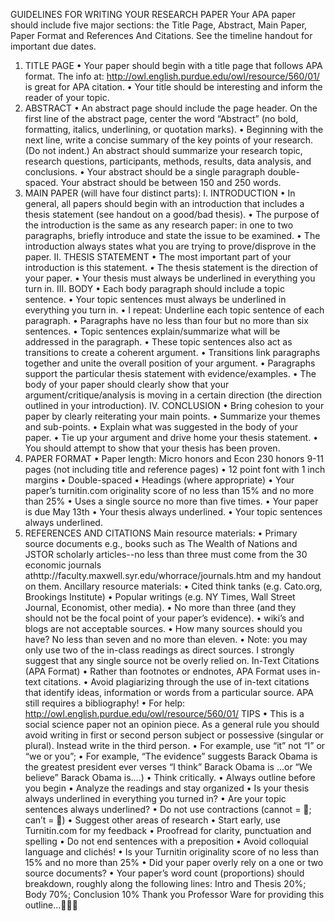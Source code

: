 GUIDELINES FOR WRITING YOUR RESEARCH PAPER
Your APA paper should include five major sections: the Title Page, Abstract, Main
Paper, Paper Format and References And Citations. See the timeline handout for
important due dates.
1. TITLE PAGE
• Your paper should begin with a title page that follows APA format. The info
at: http://owl.english.purdue.edu/owl/resource/560/01/ is great for APA
citation.
• Your title should be interesting and inform the reader of your topic.
2. ABSTRACT
• An abstract page should include the page header. On the first line of the
abstract page, center the word “Abstract” (no bold, formatting, italics,
underlining, or quotation marks).
• Beginning with the next line, write a concise summary of the key points of
your research. (Do not indent.) An abstract should summarize your
research topic, research questions, participants, methods, results, data
analysis, and conclusions.
• Your abstract should be a single paragraph double-spaced. Your abstract
should be between 150 and 250 words.
3. MAIN PAPER (will have four distinct parts):
I. INTRODUCTION
• In general, all papers should begin with an introduction that includes a
thesis statement (see handout on a good/bad thesis).
• The purpose of the introduction is the same as any research paper: in one
to two paragraphs, briefly introduce and state the issue to be examined.
• The introduction always states what you are trying to prove/disprove in
the paper.
II. THESIS STATEMENT
• The most important part of your introduction is this statement.
• The thesis statement is the direction of your paper.
• Your thesis must always be underlined in everything you turn in.
III. BODY
• Each body paragraph should include a topic sentence.
• Your topic sentences must always be underlined in everything you turn in.
• I repeat: Underline each topic sentence of each paragraph.
• Paragraphs have no less than four but no more than six sentences.
• Topic sentences explain/summarize what will be addressed in the
paragraph.
• These topic sentences also act as transitions to create a coherent
argument.
• Transitions link paragraphs together and unite the overall position of your
argument.
• Paragraphs support the particular thesis statement with
evidence/examples.
• The body of your paper should clearly show that your
argument/critique/analysis is moving in a certain direction (the direction
outlined in your introduction).
IV. CONCLUSION
• Bring cohesion to your paper by clearly reiterating your main points.
• Summarize your themes and sub-points.
• Explain what was suggested in the body of your paper.
• Tie up your argument and drive home your thesis statement.
• You should attempt to show that your thesis has been proven.
4. PAPER FORMAT
• Paper length: Micro honors and Econ 230 honors 9-11 pages (not including
title and reference pages)
• 12 point font with 1 inch margins
• Double-spaced
• Headings (where appropriate)
• Your paper’s turnitin.com originality score of no less than 15% and no
more than 25%
• Uses a single source no more than five times.
• Your paper is due May 13th
• Your thesis always underlined.
• Your topic sentences always underlined.
5. REFERENCES AND CITATIONS
Main resource materials:
• Primary source documents e.g., books such as The Wealth of Nations and
JSTOR scholarly articles--no less than three must come from the 30
economic journals athttp://faculty.maxwell.syr.edu/whorrace/journals.htm
and my handout on them.
Ancillary resource materials:
• Cited think tanks (e.g. Cato.org, Brookings Institute)
• Popular writings (e.g. NY Times, Wall Street Journal, Economist, other
media).
• No more than three (and they should not be the focal point of your paper’s
evidence).
• wiki’s and blogs are not acceptable sources.
• How many sources should you have? No less than seven and no more than
eleven.
• Note: you may only use two of the in-class readings as direct sources.
I strongly suggest that any single source not be overly relied on.
In-Text Citations (APA Format)
• Rather than footnotes or endnotes, APA Format uses in-text citations.
• Avoid plagiarizing through the use of in-text citations that identify ideas,
information or words from a particular source. APA still requires a
bibliography!
• For help: http://owl.english.purdue.edu/owl/resource/560/01/
TIPS
• This is a social science paper not an opinion piece. As a general rule you
should avoid writing in first or second person subject or possessive
(singular or plural). Instead write in the third person.
• For example, use “it” not “I” or “we or you”;
• For example, “The evidence” suggests Barack Obama is the greatest
president ever verses “I think” Barack Obama is …or “We believe” Barack
Obama is….)
• Think critically.
• Always outline before you begin
• Analyze the readings and stay organized
• Is your thesis always underlined in everything you turned in?
• Are your topic sentences always underlined?
• Do not use contractions (cannot = ; can’t = )
• Suggest other areas of research
• Start early, use Turnitin.com for my feedback
• Proofread for clarity, punctuation and spelling
• Do not end sentences with a preposition
• Avoid colloquial language and clichés!
• Is your Turnitin originality score of no less than 15% and no more than
25%
• Did your paper overly rely on a one or two source documents?
• Your paper’s word count (proportions) should breakdown, roughly along
the following lines: Intro and Thesis 20%; Body 70%; Conclusion 10%
Thank you Professor Ware for providing this outline…